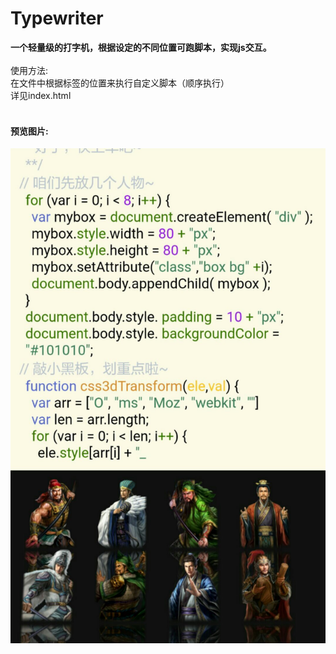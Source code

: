 # Typewriter
<b>一个轻量级的打字机，根据设定的不同位置可跑脚本，实现js交互。</b>
<br/>
<br />
使用方法:
<br />
在文件中根据<event />标签的位置来执行自定义脚本（顺序执行）
<br />
详见index.html
<br/>
<br/>
<h4>预览图片:</h4>
<img src="https://github.com/jsmask/Typewriter/blob/master/tw.jpg" />
